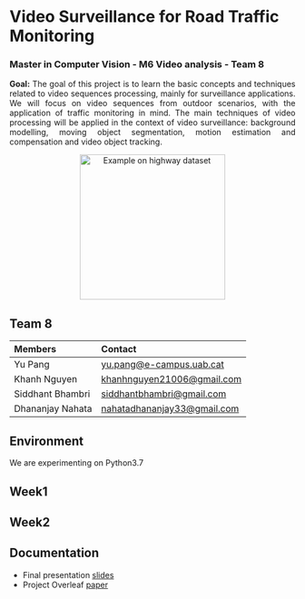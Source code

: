# Video Surveillance for Road Traffic Monitoring
### Master in Computer Vision - M6 Video analysis - Team 8
<p align="justify"><b>Goal:</b> The goal of this project is to learn the basic concepts and techniques related to video sequences processing, mainly for surveillance applications. We will focus on video sequences from outdoor scenarios, with the application of traffic monitoring in mind. The main techniques of video processing will be applied in the context of video surveillance: background modelling, moving object segmentation, motion estimation and compensation and video object tracking.</p>

<p align="center">
<img src="https://github.com/mcv-m6-video/mcv-m6-2021-team8/figs/unnamed.png" alt="Example on highway dataset" height="256">
</p>

## Team 8
| Members | Contact |
| :---         |   :---    | 
| Yu Pang   | yu.pang@e-campus.uab.cat | 
| Khanh Nguyen    | khanhnguyen21006@gmail.com  |
| Siddhant Bhambri    | siddhantbhambri@gmail.com  |
| Dhananjay Nahata | nahatadhananjay33@gmail.com |


## Environment
We are experimenting on Python3.7 

## Week1


## Week2


## Documentation
- Final presentation [slides]()
- Project Overleaf [paper]()


